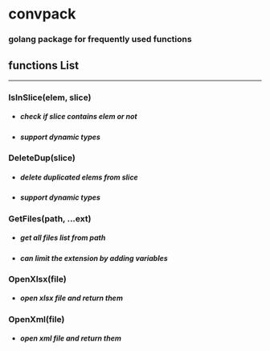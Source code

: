 # convpack

### golang package for frequently used functions

## functions List
---
### IsInSlice(elem, slice)
+ ##### check if slice contains elem or not
+ ##### support dynamic types

### DeleteDup(slice)
+ ##### delete duplicated elems from slice
+ ##### support dynamic types

### GetFiles(path, ...ext)
+ ##### get all files list from path
+ ##### can limit the extension by adding variables

### OpenXlsx(file)
+ ##### open xlsx file and return them

### OpenXml(file)
+ ##### open xml file and return them